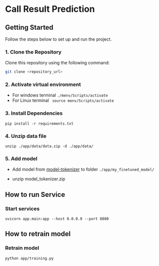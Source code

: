 # Call Result Prediction

## Getting Started

Follow the steps below to set up and run the project.

### 1. Clone the Repository

Clone this repository using the following command:

```bash
git clone <repository_url>
```

### 2. Activate virtual environment

- For windows terminal `./menv/Scripts/activate `
- For Linux terminal ` source menv/Scripts/activate`

### 3. Install Dependencies

`pip install -r requirements.txt`

### 4. Unzip data file

`unzip ./app/data/data.zip -d ./app/data/`

### 5. Add model

- Add model from [model-tokenizer](https://drive.google.com/file/d/1UdCpLJJdTnSY3cRReDMnyHWjvEmk9v0I/view?usp=sharing) to folder ```./app/my_finetuned_model/```

- unzip model_tokenizer.zip

## How to run Service

### Start services

`uvicorn app.main:app --host 0.0.0.0 --port 8080`

## How to retrain model

### Retrain model

`python app/training.py`
